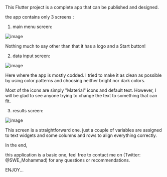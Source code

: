 This Flutter project is a complete app that can be published and designed. 

the app contains only 3 screens :

1. main menu screen:

![image](https://github.com/MYMurtada/BMI-Calculator/assets/118128637/746b48ee-07c0-48a6-9366-22d51b0b2bb3)

Nothing much to say other than that it has a logo and a Start button!


2. data input screen:

![image](https://github.com/MYMurtada/BMI-Calculator/assets/118128637/c8942e6f-d3ca-4e04-9676-6de65b6f3bfc)

Here where the app is mostly codded. I tried to make it as clean as possible by using color patterns and choosing neither bright nor dark colors.

Most of the icons are simply "Material" icons and default text. However, I will be glad to see anyone trying to change the text to something that can fit. 


3. results screen: 

![image](https://github.com/MYMurtada/BMI-Calculator/assets/118128637/0800dc19-2177-465a-98b6-4cd809acbdad)

This screen is a straightforward one. just a couple of variables are assigned to text widgets and some columns and rows to align everything correctly.


In the end,

this application is a basic one, feel free to contact me on (Twitter: @SWE_Mohammad) for any questions or recommendations.

ENJOY...
